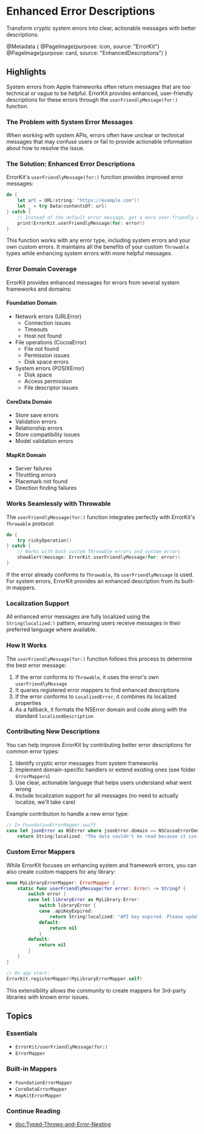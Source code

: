 # Enhanced Error Descriptions

Transform cryptic system errors into clear, actionable messages with better descriptions.

@Metadata {
   @PageImage(purpose: icon, source: "ErrorKit")
   @PageImage(purpose: card, source: "EnhancedDescriptions")
}

## Highlights

System errors from Apple frameworks often return messages that are too technical or vague to be helpful. ErrorKit provides enhanced, user-friendly descriptions for these errors through the `userFriendlyMessage(for:)` function.

### The Problem with System Error Messages

When working with system APIs, errors often have unclear or technical messages that may confuse users or fail to provide actionable information about how to resolve the issue.

### The Solution: Enhanced Error Descriptions

ErrorKit's `userFriendlyMessage(for:)` function provides improved error messages:

```swift
do {
    let url = URL(string: "https://example.com")!
    let _ = try Data(contentsOf: url)
} catch {
    // Instead of the default error message, get a more user-friendly one
    print(ErrorKit.userFriendlyMessage(for: error))
}
```

This function works with any error type, including system errors and your own custom errors. It maintains all the benefits of your custom `Throwable` types while enhancing system errors with more helpful messages.

### Error Domain Coverage

ErrorKit provides enhanced messages for errors from several system frameworks and domains:

#### Foundation Domain
- Network errors (URLError)
  - Connection issues
  - Timeouts
  - Host not found
- File operations (CocoaError)
  - File not found
  - Permission issues
  - Disk space errors
- System errors (POSIXError)
  - Disk space
  - Access permission
  - File descriptor issues

#### CoreData Domain
- Store save errors
- Validation errors
- Relationship errors
- Store compatibility issues
- Model validation errors

#### MapKit Domain
- Server failures
- Throttling errors
- Placemark not found
- Direction finding failures

### Works Seamlessly with Throwable

The `userFriendlyMessage(for:)` function integrates perfectly with ErrorKit's `Throwable` protocol:

```swift
do {
    try riskyOperation()
} catch {
    // Works with both custom Throwable errors and system errors
    showAlert(message: ErrorKit.userFriendlyMessage(for: error))
}
```

If the error already conforms to `Throwable`, its `userFriendlyMessage` is used. For system errors, ErrorKit provides an enhanced description from its built-in mappers.

### Localization Support

All enhanced error messages are fully localized using the `String(localized:)` pattern, ensuring users receive messages in their preferred language where available.

### How It Works

The `userFriendlyMessage(for:)` function follows this process to determine the best error message:

1. If the error conforms to `Throwable`, it uses the error's own `userFriendlyMessage`
2. It queries registered error mappers to find enhanced descriptions
3. If the error conforms to `LocalizedError`, it combines its localized properties
4. As a fallback, it formats the NSError domain and code along with the standard `localizedDescription`

### Contributing New Descriptions

You can help improve ErrorKit by contributing better error descriptions for common error types:

1. Identify cryptic error messages from system frameworks
2. Implement domain-specific handlers or extend existing ones (see folder `ErrorMappers`)
3. Use clear, actionable language that helps users understand what went wrong
4. Include localization support for all messages (no need to actually localize, we'll take care)

Example contribution to handle a new error type:

```swift
// In FoundationErrorMapper.swift
case let jsonError as NSError where jsonError.domain == NSCocoaErrorDomain && jsonError.code == 3840:
    return String(localized: "The data couldn't be read because it isn't in the correct format.")
```

### Custom Error Mappers

While ErrorKit focuses on enhancing system and framework errors, you can also create custom mappers for any library:

```swift
enum MyLibraryErrorMapper: ErrorMapper {
    static func userFriendlyMessage(for error: Error) -> String? {
        switch error {
        case let libraryError as MyLibrary.Error:
            switch libraryError {
            case .apiKeyExpired:
                return String(localized: "API key expired. Please update your credentials.")
            default:
                return nil
            }
        default:
            return nil
        }
    }
}

// On app start:
ErrorKit.registerMapper(MyLibraryErrorMapper.self)
```

This extensibility allows the community to create mappers for 3rd-party libraries with known error issues.

## Topics

### Essentials

- ``ErrorKit/userFriendlyMessage(for:)``
- ``ErrorMapper``

### Built-in Mappers

- ``FoundationErrorMapper``
- ``CoreDataErrorMapper``
- ``MapKitErrorMapper``

### Continue Reading

- <doc:Typed-Throws-and-Error-Nesting>
